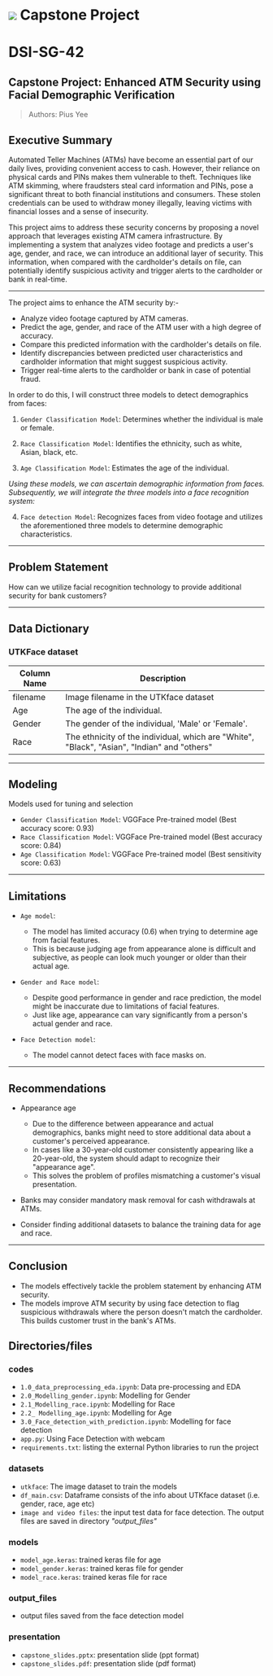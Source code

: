 # ![](https://ga-dash.s3.amazonaws.com/production/assets/logo-9f88ae6c9c3871690e33280fcf557f33.png) Capstone Project

# DSI-SG-42

## Capstone Project: Enhanced ATM Security using Facial Demographic Verification

> Authors: Pius Yee


## Executive Summary

Automated Teller Machines (ATMs) have become an essential part of our daily lives, providing convenient access to cash. However, their reliance on physical cards and PINs makes them vulnerable to theft. Techniques like ATM skimming, where fraudsters steal card information and PINs, pose a significant threat to both financial institutions and consumers. These stolen credentials can be used to withdraw money illegally, leaving victims with financial losses and a sense of insecurity.

This project aims to address these security concerns by proposing a novel approach that leverages existing ATM camera infrastructure. By implementing a system that analyzes video footage and predicts a user's age, gender, and race, we can introduce an additional layer of security. This information, when compared with the cardholder's details on file, can potentially identify suspicious activity and trigger alerts to the cardholder or bank in real-time.

---

The project aims to enhance the ATM security by:-

- Analyze video footage captured by ATM cameras.
- Predict the age, gender, and race of the ATM user with a high degree of accuracy.
- Compare this predicted information with the cardholder's details on file.
- Identify discrepancies between predicted user characteristics and cardholder information that might suggest suspicious activity.
- Trigger real-time alerts to the cardholder or bank in case of potential fraud.

In order to do this, I will construct three models to detect demographics from faces:

1) `Gender Classification Model`: Determines whether the individual is male or female.

2) `Race Classification Model`: Identifies the ethnicity, such as white, Asian, black, etc.

3) `Age Classification Model`: Estimates the age of the individual.

*Using these models, we can ascertain demographic information from faces. Subsequently, we will integrate the three models into a face recognition system:*

4) `Face detection Model`: Recognizes faces from video footage and utilizes the aforementioned three models to determine demographic characteristics.

---

## Problem Statement

How can we utilize facial recognition technology to provide additional security for bank customers?

---

## Data Dictionary

### UTKFace dataset

| Column Name | Description |
|---|---|
| filename | Image filename in the UTKface dataset |
| Age | The age of the individual. |
| Gender | The gender of the individual, 'Male' or 'Female'. |
| Race | The ethnicity of the individual, which are "White", "Black", "Asian", "Indian" and "others" |

---

## Modeling

Models used for tuning and selection

- `Gender Classification Model`: VGGFace Pre-trained model (Best accuracy score: 0.93)
- `Race Classification Model`: VGGFace Pre-trained model (Best accuracy score: 0.84)
- `Age Classification Model`: VGGFace Pre-trained model (Best sensitivity score: 0.63)

---

## Limitations

- `Age model`: 
    - The model has limited accuracy (0.6) when trying to determine age from facial features. 
    - This is because judging age from appearance alone is difficult and subjective, as people can look much younger or older than their actual age.
    
- `Gender and Race model`: 
    - Despite good performance in gender and race prediction, the model might be inaccurate due to limitations of facial features. 
    - Just like age, appearance can vary significantly from a person's actual gender and race.

 - `Face Detection model`:
    - The model cannot detect faces with face masks on.

---

## Recommendations

- Appearance age
    - Due to the difference between appearance and actual demographics, banks might need to store additional data about a customer's perceived appearance.
    - In cases like a 30-year-old customer consistently appearing like a 20-year-old, the system should adapt to recognize their "appearance age".
    - This solves the problem of profiles mismatching a customer's visual presentation.

- Banks may consider mandatory mask removal for cash withdrawals at ATMs.

- Consider finding additional datasets to balance the training data for age and race.

---

## Conclusion

- The models effectively tackle the problem statement by enhancing ATM security.
- The models improve ATM security by using face detection to flag suspicious withdrawals where the person doesn't match the cardholder. This builds customer trust in the bank's ATMs.

## Directories/files
### codes
- `1.0_data_preprocessing_eda.ipynb`: Data pre-processing and EDA
- `2.0_Modelling_gender.ipynb`: Modelling for Gender
- `2.1_Modelling_race.ipynb`: Modelling for Race
- `2.2_ Modelling_age.ipynb`: Modelling for Age
- `3.0_Face_detection_with_prediction.ipynb`: Modelling for face detection
- `app.py`: Using Face Detection with webcam
- `requirements.txt`: listing the external Python libraries to run the project

### datasets
- `utkface`: The image dataset to train the models
- `df_main.csv`: Dataframe consists of the info about UTKface dataset (i.e. gender, race, age etc)
- `image and video files`: the input test data for face detection. The output files are saved in directory _"output_files"_

### models
- `model_age.keras`: trained keras file for age 
- `model_gender.keras`: trained keras file for gender
- `model_race.keras`: trained keras file for race

### output_files
- output files saved from the face detection model

### presentation
- `capstone_slides.pptx`: presentation slide (ppt format)
- `capstone_slides.pdf`: presentation slide (pdf format)